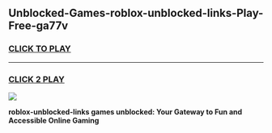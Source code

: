 
## Unblocked-Games-roblox-unblocked-links-Play-Free-ga77v
<h3>
<a href="https://premium76.site?title=roblox-unblocked-links&ref=18A1">CLICK TO PLAY</a></h3>
<hr>

<h3>
<a href="https://premium76.site?title=roblox-unblocked-links&ref=18A1">CLICK 2 PLAY</a>
  
</h3>

<a href="https://premium76.site?title=roblox-unblocked-links&ref=18A1"><img src="https://clearcache.store/games.png"></a>


**roblox-unblocked-links games unblocked: Your Gateway to Fun and Accessible Online Gaming**
